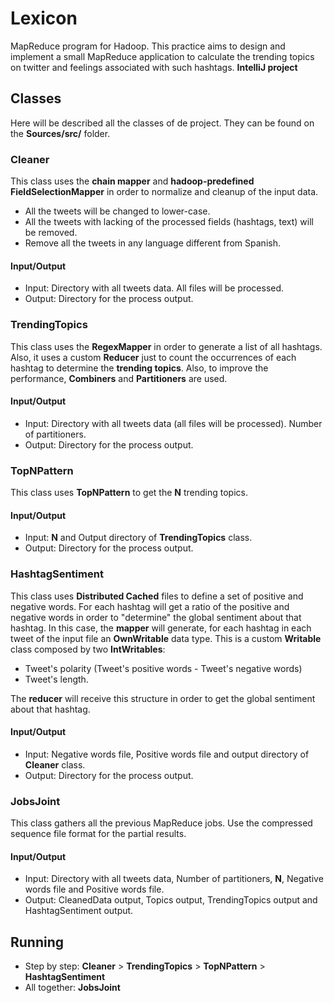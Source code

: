 # Lexicon
MapReduce program for Hadoop. This practice aims to design and implement a small MapReduce application to calculate the trending topics on twitter and feelings associated with such hashtags. **IntelliJ project**

## Classes
Here will be described all the classes of de project. They can be found on the **Sources/src/** folder.

### Cleaner
This class uses the **chain mapper** and **hadoop-predefined FieldSelectionMapper** in order to normalize and cleanup of the input data.
- All the tweets will be changed to lower-case.
- All the tweets with lacking of the processed fields (hashtags, text) will be removed.
- Remove all the tweets in any language different from Spanish.

#### Input/Output
- Input: Directory with all tweets data. All files will be processed.
- Output: Directory for the process output.

### TrendingTopics
This class uses the **RegexMapper** in order to generate a list of all hashtags. Also, it uses a custom **Reducer** just to count the occurrences of each hashtag to determine the **trending topics**. Also, to improve the performance, **Combiners** and **Partitioners** are used.

#### Input/Output
- Input: Directory with all tweets data (all files will be processed). Number of partitioners.
- Output: Directory for the process output.

### TopNPattern
This class uses **TopNPattern** to get the **N** trending topics.

#### Input/Output
- Input: **N** and Output directory of **TrendingTopics** class.
- Output: Directory for the process output.

### HashtagSentiment
This class uses **Distributed Cached** files to define a set of positive and negative words. For each hashtag will get a ratio of the positive and negative words in order to "determine" the global sentiment about that hashtag. In this case, the **mapper** will generate, for each hashtag in each tweet of the input file an **OwnWritable** data type. This is a custom **Writable** class composed by two **IntWritables**:
  - Tweet's polarity (Tweet's positive words - Tweet's negative words)
  - Tweet's length.

The **reducer** will receive this structure in order to get the global sentiment about that hashtag.

#### Input/Output
- Input: Negative words file, Positive words file and output directory of **Cleaner** class.
- Output: Directory for the process output.

### JobsJoint
This class gathers all the previous MapReduce jobs. Use the compressed sequence file format for the partial results.

#### Input/Output
- Input: Directory with all tweets data, Number of partitioners, **N**, Negative words file and Positive words file.
- Output: CleanedData output, Topics output, TrendingTopics output and HashtagSentiment output.

## Running
- Step by step: **Cleaner** > **TrendingTopics** > **TopNPattern** > **HashtagSentiment**
- All together: **JobsJoint**
